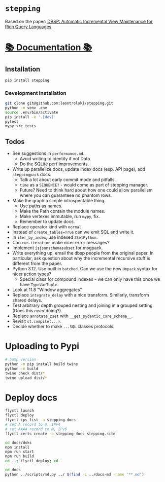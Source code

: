 # `stepping`

Based on the paper: [DBSP: Automatic Incremental View Maintenance for Rich Query Languages](https://github.com/vmware/database-stream-processor/blob/e6cdbb538bbce8adb90018ff75f8ae8251b3e206/doc/theory/main.pdf).

# [📚 Documentation 📚](https://stepping.site)

## Installation

```bash
pip install stepping
```

### Development installation

```bash
git clone git@github.com:leontrolski/stepping.git
python -m venv .env
source .env/bin/activate
pip install -e '.[dev]'
pytest
mypy src tests
```

## Todos

- See suggestions in `performance.md`.
    - Avoid writing to identity if not Data
    - Do the SQLite perf improvements.
- Write up parallelize docs, update index docs (esp. API page), add `steppingpack` docs.
    - Talk a lot about early commit mode and pitfalls.
    - `time` as a `SEQUENCE?` - would come as part of stepping manager.
    - Future? Need to think hard about how one could allow parallelism where you can guaranteee no phantom rows.
- Make the graph a simple introspectable thing.
    - Use paths as names.
    - Make the Path contain the module names.
    - Make vertexes immutable, run `mypy`, fix.
    - Remember to update docs.
- Replace operator kind with `normal`.
- Instead of `create_tables=True` can we emit SQL and write it.
- In `iter_by_index`, use indexed `ZSetPython`.
- Can `run.iteration` make nicer error messages?
- Implement `isjsonschemasubset` for msgpack.
- Write everything up, email the dbsp people from the original paper. In particular, ask question about why the incremental recursive stuff is different from the paper.
- Python 3.12. Use built in `batched`. Can we use the new `Unpack` syntax for nicer action types?
    - Special class for compound indexes - we can only have this once we have `TypeVarTuple`.
- Look at 11.8 "Window aggregates"
- Replace `integrate_delay` with a nice transform. Similarly, transform shared delays.
- Test arbitrary depth grouped nesting and joining in a grouped setting (Does this _need_ doing?).
- Replace `annotate_zset` with `__get_pydantic_core_schema__`.
- Revisit `st.compile(...)`.
- Decide whether to make `...SQL` classes protocols.

# Uploading to Pypi

```bash
# bump version
python -m pip install build twine
python -m build
twine check dist/*
twine upload dist/*
```

# Deploy docs

```bash
flyctl launch
flyctl deploy
flyctl ips list -a stepping-docs
# set A record to @, IPv4
# set AAAA record to @, IPv6
flyctl certs create -a stepping-docs stepping.site

cd docs/doks
npm install
npm run start
npm run build
cd ..; flyctl deploy; cd -

cd docs
python ../scripts/md.py ../ $(find -L ../docs-md -name '**.md')
```
